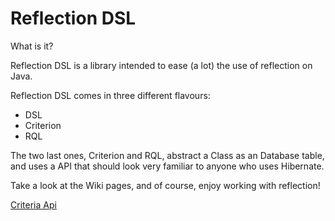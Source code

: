Reflection DSL
=========

What is it?

Reflection DSL is a library intended to ease (a lot) the use of reflection on Java.

Reflection DSL comes in three different flavours:

- DSL
- Criterion
- RQL


The two last ones, Criterion and RQL, abstract a Class as an Database table, and uses a API that should look very familiar to anyone who uses Hibernate.

Take a look at the Wiki pages, and of course, enjoy working with reflection!

[Criteria Api](doc/Criteria_api.wiki)
